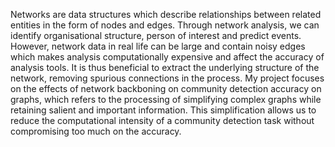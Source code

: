 Networks are data structures which describe relationships between related entities in the form of nodes and edges. Through network analysis, we can identify organisational structure, person of interest and predict events. However, network data in real life can be large and contain noisy edges which makes analysis computationally expensive and affect the accuracy of analysis tools.  It is thus beneficial to extract the underlying structure of the network, removing spurious connections in the process. My project focuses on the effects of network backboning on community detection accuracy on graphs, which refers to the processing of simplifying complex graphs while retaining salient and important information. This simplification allows us to reduce the computational intensity of a community detection task without compromising too much on the accuracy.  
